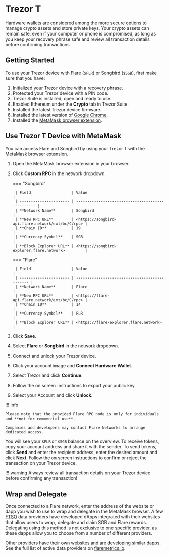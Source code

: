 # Trezor T

Hardware wallets are considered among the more secure options to manage crypto assets and store private keys.
Your crypto assets can remain safe, even if your computer or phone is compromised, as long as you keep your recovery phrase safe and review all transaction details before confirming transactions.

## Getting Started

To use your Trezor device with Flare (`$FLR`) or Songbird (`$SGB`), first make sure that you have:

1. Initialized your Trezor device with a recovery phrase.
2. Protected your Trezor device with a PIN code.
3. Trezor Suite is installed, open and ready to use.
4. Enabled Ethereum under the **Crypto** tab in Trezor Suite.
5. Installed the latest Trezor device firmware.
6. Installed the latest version of [Google Chrome](https://www.google.com/chrome/).
7. Installed the [MetaMask browser extension](https://metamask.io/download).

## Use Trezor T Device with MetaMask

You can access Flare and Songbird by using your Trezor T with the MetaMask browser extension.

1. Open the MetaMask browser extension in your browser.
2. Click **Custom RPC** in the network dropdown.

    === "Songbird"

        | Field                  | Value                                             |
        | ---------------------- | ------------------------------------------------- |
        | **Network Name**       | Songbird                                          |
        | **New RPC URL**        | <https://songbird-api.flare.network/ext/bc/C/rpc> |
        | **Chain ID**           | 19                                                |
        | **Currency Symbol**    | SGB                                               |
        | **Block Explorer URL** | <https://songbird-explorer.flare.network>         |

    === "Flare"

        | Field                  | Value                                          |
        | ---------------------- | ---------------------------------------------- |
        | **Network Name**       | Flare                                          |
        | **New RPC URL**        | <https://flare-api.flare.network/ext/bc/C/rpc> |
        | **Chain ID**           | 14                                             |
        | **Currency Symbol**    | FLR                                            |
        | **Block Explorer URL** | <https://flare-explorer.flare.network>         |

3. Click **Save**.
4. Select **Flare** or **Songbird** in the network dropdown.
5. Connect and unlock your Trezor device.
6. Click your account image and **Connect Hardware Wallet**.
7. Select Trezor and click **Continue**.
8. Follow the on screen instructions to export your public key.
9. Select your Account and click **Unlock**.

!!! info

    Please note that the provided Flare RPC node is only for individuals and **not for commercial use**.

    Companies and developers may contact Flare Networks to arrange dedicated access.

You will see your `$FLR` or `$SGB` balance on the overview.
To receive tokens, copy your account address and share it with the sender.
To send tokens, click **Send** and enter the recipient address, enter the desired amount and click **Next**.
Follow the on screen instructions to confirm or reject the transaction on your Trezor device.

!!! warning
    Always review all transaction details on your Trezor device before confirming any transaction!

## Wrap and Delegate

Once connected to a Flare network, enter the address of the website or dapp you wish to use to wrap and delegate in the MetaMask browser.
A few [FTSO](glossary.md#ftso) data providers have developed dApps integrated with their websites that allow users to wrap, delegate and claim SGB and Flare rewards.
Delegating using this method is not exclusive to one specific provider, as these dapps allow you to choose from a number of different providers.

Other providers have their own websites and are developing similar dapps.
See the full list of active data providers on [flaremetrics.io](https://flaremetrics.io).
